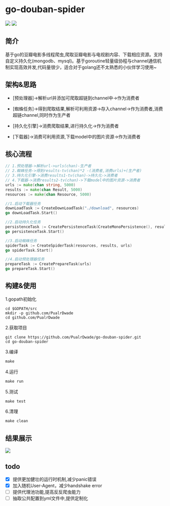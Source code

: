 # go-douban-spider

![](https://img.shields.io/badge/语言-go-blue.svg)  ![](https://img.shields.io/badge/爬虫-豆瓣-gren.svg)

## 简介

基于go的豆瓣电影多线程爬虫,爬取豆瓣电影与电视剧内容、下载相应资源。支持自定义持久化(mongodb、mysql)。基于goroutine轻量级协程与channel通信机制实现高效并发,代码量很少，适合对于golang还不太熟悉的小伙伴学习使用~


## 架构&思路
- [预处理器]->解析url并添加可爬取超链到channel中->作为消费者

- [蜘蛛任务]->得到爬取结果,解析可利用资源->存入channel->作为消费者,消费超链channel,同时作为生产者

- [持久化引擎]->消费爬取结果,进行持久化->作为消费者

- [下载器]->消费可利用资源,下载model中的图片资源->作为消费者


## 核心流程
```go
// 1.预处理器->解析url->urls(chan)-生产者
// 2.蜘蛛任务->得到results-tv(chan)*2 -(消费者,消费urls)+(生产者)
// 3.持久化引擎->消费results1-tv(chan)->持久化->消费者
// 4.下载器->消费results2-tv(chan)->下载model中的图片资源->消费者
urls := make(chan string, 5000)
results := make(chan Result, 5000)
resources := make(chan Resource, 5000)

//1.启动下载器任务
downLoadTask := CreateDownLoadTask("./download", resources)
go downLoadTask.Start()

//2.启动持久化任务
persistenceTask := CreatePersistenceTask(CreateMonoPersistence(), results)
go persistenceTask.Start()

//3.启动蜘蛛任务
spiderTask := CreateSpiderTask(resources, results, urls)
go spiderTask.Start()

//4.启动预处理器任务
prepareTask := CreatePrepareTask(urls)
go prepareTask.Start()
```

## 构建&使用

1.gopath初始化

```shell
cd $GOPATH/src
mkdir -p github.com/PualrDwade
cd github.com/PualrDwade
```

2.获取项目

```shell
git clone https://github.com/PualrDwade/go-douban-spider.git
cd go-douban-spider
```

3.编译

```makefile
make
```

4.运行

```makefile
make run
```

5.测试

```	makefile
make test
```

6.清理

```makefile
make clean
```

## 结果展示

![](https://i.loli.net/2019/08/04/hvAMSKXjFUWB3Vy.png)

## todo

- [x] 提供更加健壮的运行时机制,减少panic错误
- [x] 加入随机User-Agent，减少handshake error
- [ ] 提供代理池功能,提高反反爬虫能力
- [ ] 抽取公共配置到yml文件中,提供定制化